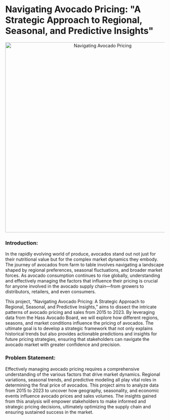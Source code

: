 
# Navigating Avocado Pricing: "A Strategic Approach to Regional, Seasonal, and Predictive Insights"
<p align="center">
  <img src="https://th.bing.com/th?id=OSK.HEROaePFcJLP6NaSP0ZRnHOcfsfFekcrq236K7X3Qz-k8ik&w=472&h=280&c=1&rs=2&o=6&dpr=1.3&pid=SANGAM" alt="Navigating Avocado Pricing" width="600">
</p>

### Introduction:

In the rapidly evolving world of produce, avocados stand out not just for their nutritional value but for the complex market dynamics they embody. The journey of avocados from farm to table involves navigating a landscape shaped by regional preferences, seasonal fluctuations, and broader market forces. As avocado consumption continues to rise globally, understanding and effectively managing the factors that influence their pricing is crucial for anyone involved in the avocado supply chain—from growers to distributors, retailers, and even consumers.

This project, “Navigating Avocado Pricing: A Strategic Approach to Regional, Seasonal, and Predictive Insights,” aims to dissect the intricate patterns of avocado pricing and sales from 2015 to 2023. By leveraging data from the Hass Avocado Board, we will explore how different regions, seasons, and market conditions influence the pricing of avocados. The ultimate goal is to develop a strategic framework that not only explains historical trends but also provides actionable predictions and insights for future pricing strategies, ensuring that stakeholders can navigate the avocado market with greater confidence and precision.

### Problem Statement:

Effectively managing avocado pricing requires a comprehensive understanding of the various factors that drive market dynamics. Regional variations, seasonal trends, and predictive modeling all play vital roles in determining the final price of avocados. This project aims to analyze data from 2015 to 2023 to uncover how geography, seasonality, and economic events influence avocado prices and sales volumes. The insights gained from this analysis will empower stakeholders to make informed and strategic pricing decisions, ultimately optimizing the supply chain and ensuring sustained success in the market.

